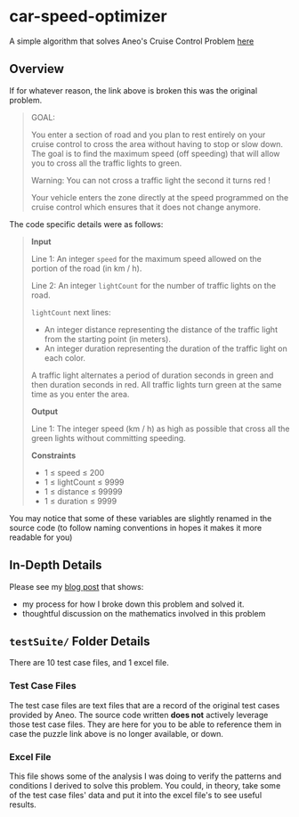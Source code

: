 # car-speed-optimizer
A simple algorithm that solves Aneo's Cruise Control Problem [here](https://www.codingame.com/training/medium/aneo)

## Overview
If for whatever reason, the link above is broken this was the original problem.
> GOAL:
> 
> You enter a section of road and you plan to rest entirely on your cruise control to cross the area without having 
> to stop or slow down.
> The goal is to find the maximum speed (off speeding) that will allow you to cross all the traffic lights to green.
> 
> Warning: You can not cross a traffic light the second it turns red !
>
> Your vehicle enters the zone directly at the speed programmed on the cruise control which ensures that it does not 
>change anymore.

The code specific details were as follows:

> **Input**
>
> Line 1: An integer `speed` for the maximum speed allowed on the portion of the road (in km / h).
>
> Line 2: An integer `lightCount` for the number of traffic lights on the road.
>
> `lightCount` next lines:
> - An integer distance representing the distance of the traffic light from the starting point (in meters).
> - An integer duration representing the duration of the traffic light on each color.
>
> A traffic light alternates a period of duration seconds in green and then duration seconds in red.
All traffic lights turn green at the same time as you enter the area.
>
> **Output**
>
> Line 1: The integer speed (km / h) as high as possible that cross all the green lights without committing speeding.
> 
> **Constraints**
> - 1 ≤ speed ≤ 200
> - 1 ≤ lightCount ≤ 9999
> - 1 ≤ distance ≤ 99999
> - 1 ≤ duration ≤ 9999

You may notice that some of these variables are slightly renamed in the source code (to follow naming conventions 
in hopes it makes it more readable for you)


## In-Depth Details
Please see my [blog post](https://www.magnusine.com/blog) that shows:
* my process for how I broke down this problem and solved it.
* thoughtful discussion on the mathematics involved in this problem

## `testSuite/` Folder Details
There are 10 test case files, and 1 excel file. 

### Test Case Files
The test case files are text files that are a record of the original test cases provided by Aneo.
The source code written **does not** actively leverage those test case files. They are here for you to be able to reference
them in case the puzzle link above is no longer available, or down.   

### Excel File
This file shows some of the analysis I was doing to verify the patterns and conditions I derived to solve this problem. 
You could, in theory, take some of the test case files' data and put it into the excel file's to see useful results.
